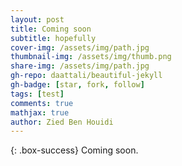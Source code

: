 ```yaml
---
layout: post
title: Coming soon
subtitle: hopefully
cover-img: /assets/img/path.jpg
thumbnail-img: /assets/img/thumb.png
share-img: /assets/img/path.jpg
gh-repo: daattali/beautiful-jekyll
gh-badge: [star, fork, follow]
tags: [test]
comments: true
mathjax: true
author: Zied Ben Houidi
---
```


{: .box-success}
Coming soon.


